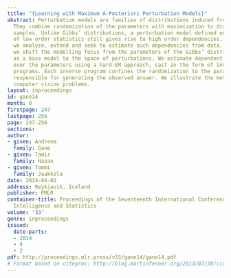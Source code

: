 ```yaml
---
title: "{Learning with Maximum A-Posteriori Perturbation Models}"
abstract: Perturbation models are families of distributions induced from perturbations.
  They combine randomization of the parameters with maximization to draw unbiased
  samples. Unlike Gibbs’ distributions, a perturbation model defined on the basis
  of low order statistics still gives rise to high order dependencies. In this paper,
  we analyze, extend and seek to estimate such dependencies from data. In particular,
  we shift the modelling focus from the parameters of the Gibbs’ distribution used
  as a base model to the space of perturbations. We estimate dependent perturbations
  over the parameters using a hard-EM approach, cast in the form of inverse convex
  programs. Each inverse program confines the randomization to the parameter polytope
  responsible for generating the observed answer. We illustrate the method on several
  computer vision problems.
layout: inproceedings
id: gane14
month: 0
firstpage: 247
lastpage: 256
page: 247-256
sections: 
author:
- given: Andreea
  family: Gane
- given: Tamir
  family: Hazan
- given: Tommi
  family: Jaakkola
date: 2014-04-02
address: Reykjavik, Iceland
publisher: PMLR
container-title: Proceedings of the Seventeenth International Conference on Artificial
  Intelligence and Statistics
volume: '33'
genre: inproceedings
issued:
  date-parts:
  - 2014
  - 4
  - 2
pdf: http://proceedings.mlr.press/v33/gane14/gane14.pdf
# Format based on citeproc: http://blog.martinfenner.org/2013/07/30/citeproc-yaml-for-bibliographies/
---
```

